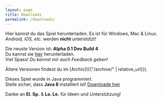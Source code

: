 ```yaml
---
layout: page
title: Downloads
permalink: /downloads/
---
```


Hier kannst du das Spiel herunterladen. Es ist für Windows, Mac & Linux.  
*Android, iOS, etc.* werden **nicht** unterstützt!

Die neuste Version ist: **Alpha 0.1 Dev Build 4**  
Du kannst sie [hier](https://github.com/nilshindermann/AppleVsApples/releases/download/Alpha-0.1-4/Apple.vs.Apples.0.1-4-Alpha.jar) herunterladen.  
Viel Spass! *Du kannst mir auch Feedback geben!*

Ältere Versionen findest du im [Archiv]({{"/archive/" | relative_url}}).

Dieses Spiel wurde in Java programmiert.  
Stelle sicher, dass **Java 8** installiert ist! [Downloade hier](https://www.java.com/de/download/)

Danke an **El. Sp.** & **Lo. Le.** für Ideen und Unterstützung!


[IntelliJ]: https://www.jetbrains.com/de-de/idea/
[Java]: https://www.java.com/de/
[Jackson]: https://github.com/FasterXML/jackson
